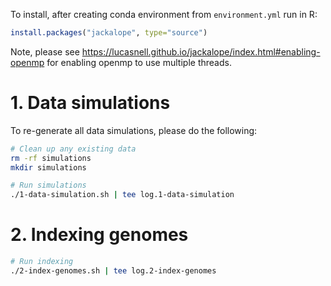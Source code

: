 To install, after creating conda environment from `environment.yml` run in R:

```R
install.packages("jackalope", type="source")
```

Note, please see <https://lucasnell.github.io/jackalope/index.html#enabling-openmp> for enabling openmp to use multiple threads.

# 1. Data simulations

To re-generate all data simulations, please do the following:

```bash
# Clean up any existing data
rm -rf simulations
mkdir simulations

# Run simulations
./1-data-simulation.sh | tee log.1-data-simulation
```

# 2. Indexing genomes


```bash
# Run indexing
./2-index-genomes.sh | tee log.2-index-genomes
```
